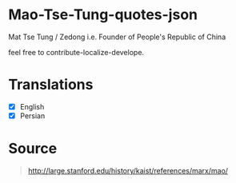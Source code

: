 # Mao-Tse-Tung-quotes-json
Mat Tse Tung / Zedong i.e. Founder of People's Republic of China

feel free to contribute-localize-develope.

# Translations
- [X] English
- [X] Persian

# Source
> http://large.stanford.edu/history/kaist/references/marx/mao/
